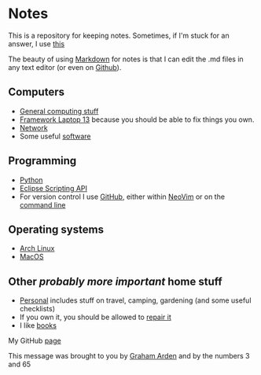 # Notes

This is a repository for keeping notes.  Sometimes, if I'm stuck for an answer, I use [this](https://chat.openai.com)

The beauty of using [Markdown](https://github.com/adam-p/markdown-here/wiki/Markdown-Cheatsheet) for notes is that I can edit the .md files in any text editor (or even on [Github](https://github.com/GrahamArden)).
  
## Computers

- [General computing stuff](./computing/README.md)
- [Framework Laptop 13](./computing/framework_13.md) because you should be able to fix things you own.
- [Network](./computing/network.md)
- Some useful [software](./computing/software.md)

## Programming

- [Python](./python/README.md)
- [Eclipse Scripting API](./esapi/README.md)
- For version control I use [GitHub](https://github.com/GrahamArden), either within [NeoVim](https://neovim.io/) or on the [command line](https://docs.github.com/en/github-cli/github-cli/about-github-cli)

## Operating systems

- [Arch Linux](./arch_linux/README.md)
- [MacOS](./macos/README.md)

## Other _probably more important_ home stuff

- [Personal](./personal/README.md) includes stuff on travel, camping, gardening (and some useful checklists)
- If you own it, you should be allowed to [repair it](./personal/right_to_repair.md)
- I like [books](./books/README.md)

My GitHub [page](https://github.com/GrahamArden)

This message was brought to you by [Graham Arden](<mailto:graham.arden@trigfa.org.uk>) and by the numbers 3 and 65
